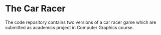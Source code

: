 # The Car Racer
The code repository contains two versions of a car racer game which are submitted as academics project in Computer Graphics course.
